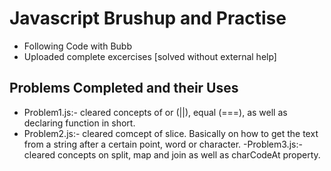 # Javascript Brushup and Practise 
  - Following Code with Bubb
  -  Uploaded complete excercises [solved without external help]

## Problems Completed and their Uses
  - Problem1.js:- cleared concepts of or (||), equal (===), as well as declaring function in short.
  - Problem2.js:- cleared comcept of slice. Basically on how to get the text from a string after a certain point, word or character.
  -Problem3.js:- cleared concepts on split, map and join as well as charCodeAt property.
